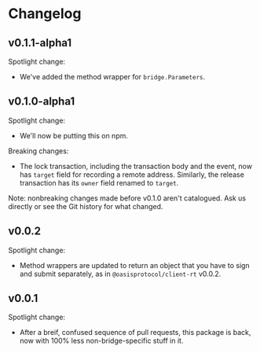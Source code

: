 # Changelog

## v0.1.1-alpha1

Spotlight change:

- We've added the method wrapper for `bridge.Parameters`.

## v0.1.0-alpha1

Spotlight change:

- We'll now be putting this on npm.

Breaking changes:

- The lock transaction, including the transaction body and the event, now has
  `target` field for recording a remote address.
  Similarly, the release transaction has its `owner` field renamed to
  `target`.

Note: nonbreaking changes made before v0.1.0 aren't catalogued.
Ask us directly or see the Git history for what changed.

## v0.0.2

Spotlight change:

- Method wrappers are updated to return an object that you have to sign and
  submit separately, as in `@oasisprotocol/client-rt` v0.0.2.

## v0.0.1

Spotlight change:

- After a breif, confused sequence of pull requests, this package is back, now
  with 100% less non-bridge-specific stuff in it.
